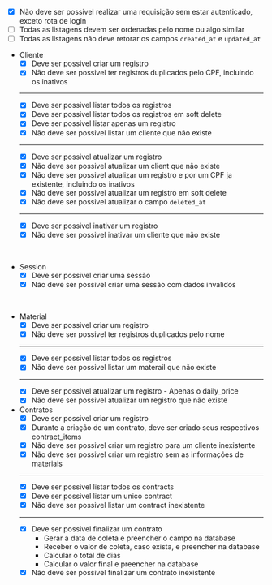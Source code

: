 - [x] Não deve ser possivel realizar uma requisição sem estar autenticado, exceto rota de login
- [ ] Todas as listagens devem ser ordenadas pelo nome ou algo similar
- [ ] Todas as listagens não deve retorar os campos `created_at` e `updated_at`

- Cliente
  - [x] Deve ser possivel criar um registro
  - [x] Não deve ser possivel ter registros duplicados pelo CPF, incluindo os inativos
  ---
  - [x] Deve ser possivel listar todos os registros
  - [x] Deve ser possivel listar todos os registros em soft delete
  - [x] Deve ser possivel listar apenas um registro
  - [x] Não deve ser possivel listar um cliente que não existe
  ---
  - [x] Deve ser possivel atualizar um registro
  - [x] Não deve ser possivel atualizar um client que não existe
  - [x] Não deve ser possivel atualizar um registro e por um CPF ja existente, incluindo os inativos
  - [x] Não deve ser possivel atualizar um registro em soft delete
  - [x] Não deve ser possivel atualizar o campo `deleted_at`
  ---
  - [x] Deve ser possivel inativar um registro
  - [x] Não deve ser possivel inativar um cliente que não existe

<br />

- Session
  - [x] Deve ser possivel criar uma sessão
  - [x] Não deve ser possivel criar uma sessão com dados invalidos

<br />

- Material
  - [x] Deve ser possivel criar um registro
  - [x] Não deve ser possivel ter registros duplicados pelo nome
  ---
  - [x] Deve ser possivel listar todos os registros
  - [x] Não deve ser possivel listar um materail que não existe
  ---
  - [x] Deve ser possivel atualizar um registro - Apenas o daily_price
  - [x] Não deve ser possivel atualizar um registro que não existe

- Contratos
  - [x] Deve ser possivel criar um registro
  - [x] Durante a criação de um contrato, deve ser criado seus respectivos contract_items
  - [x] Não deve ser possivel criar um registro para um cliente inexistente
  - [x] Não deve ser possivel criar um registro sem as informações de materiais
  ---
  - [x] Deve ser possivel listar todos os contracts
  - [x] Deve ser possivel listar um unico contract
  - [x] Não deve ser possivel listar um contract inexistente
  ---
  - [x] Deve ser possivel finalizar um contrato
    - Gerar a data de coleta e preencher o campo na database
    - Receber o valor de coleta, caso exista, e preencher na database
    - Calcular o total de dias
    - Calcular o valor final e preencher na database
  - [x] Não deve ser possivel finalizar um contrato inexistente

